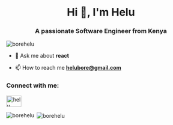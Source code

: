 <h1 align="center">Hi 👋, I'm Helu</h1>
<h3 align="center">A passionate Software Engineer from Kenya</h3>

<p align="left"> <img src="https://komarev.com/ghpvc/?username=borehelu&label=Profile%20views&color=0e75b6&style=flat" alt="borehelu" /> </p>



- 💬 Ask me about **react**

- 📫 How to reach me **helubore@gmail.com**

<h3 align="left">Connect with me:</h3>
<p align="left">
<a href="https://linkedin.com/in/helu bore" target="blank"><img align="center" src="https://raw.githubusercontent.com/rahuldkjain/github-profile-readme-generator/master/src/images/icons/Social/linked-in-alt.svg" alt="helu bore" height="30" width="40" /></a>
</p>



<p><img align="left" src="https://github-readme-stats.vercel.app/api/top-langs?username=borehelu&show_icons=true&locale=en&layout=compact" alt="borehelu" /></p>

<p>&nbsp;<img align="center" src="https://github-readme-stats.vercel.app/api?username=borehelu&show_icons=true&locale=en" alt="borehelu" /></p>


